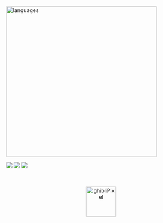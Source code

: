 <!---- Languages and GitHub Stats ---->
<img alt="languages" width="400em" src="https://github-readme-stats.vercel.app/api/top-langs/?username=leof98&layout=compact&langs_count=2&theme=tokyonight"/>
<!--- </br>
<img alt="github" width="400em" src="https://github-readme-stats.vercel.app/api?username=leof98&show_icons=true&theme=tokyonight&include_all_commits=true&count_private=true"/>
</div>
 --->
 <p>
<img src="https://img.shields.io/badge/Python-3776AB?style=for-the-badge&logo=python&logoColor=white" />
<img src="https://img.shields.io/badge/C-00599C?style=for-the-badge&logo=c&logoColor=white" />
   <img src="https://img.shields.io/badge/R-276DC3?style=for-the-badge&logo=r&logoColor=white" />
 </p>

</div>
<div> 
  
##

 </br>
 </div>
 <!-- ghibli -->
 <div align="center">
<img " alt="ghibliPixel" height="80" width="80"  src="https://i.pinimg.com/originals/7f/cf/37/7fcf37c760d468cdbd546c0c1d6680c8.gif">
</div>
                                                                                                                                   
